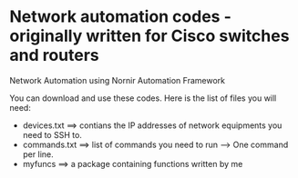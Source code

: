 # Network automation codes - originally written for Cisco switches and routers
Network Automation using Nornir Automation Framework

You can download and use these codes. Here is the list of files you will need:
- devices.txt ==> contians the IP addresses of network equipments you need to SSH to.
- commands.txt ==> list of commands you need to run --> One command per line.
- myfuncs ==> a package containing functions written by me

